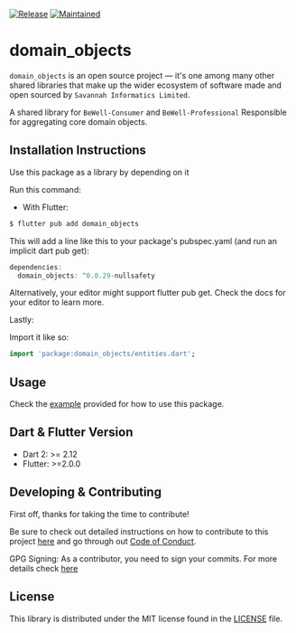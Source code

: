 [![Release](https://img.shields.io/badge/PreRelease-^0.0.29-red.svg?style=for-the-badge)](https://shields.io/)
[![Maintained](https://img.shields.io/badge/Maintained-Actively-informational.svg?style=for-the-badge)](https://shields.io/)

# domain_objects

`domain_objects` is an open source project &mdash; it's one among many other shared libraries that make up the wider ecosystem of software made and open sourced by `Savannah Informatics Limited`.

A shared library for `BeWell-Consumer` and `BeWell-Professional` Responsible for aggregating core domain objects.

## Installation Instructions

Use this package as a library by depending on it

Run this command:

- With Flutter:

```dart
$ flutter pub add domain_objects
```

This will add a line like this to your package's pubspec.yaml (and run an implicit dart pub get):

```dart
dependencies:
  domain_objects: ^0.0.29-nullsafety
```

Alternatively, your editor might support flutter pub get. Check the docs for your editor to learn more.

Lastly:

Import it like so:

```dart
import 'package:domain_objects/entities.dart';
```

## Usage

Check the [example](https://github.com/savannahghi/domain_objects/blob/main/example/main.dart) provided for how to use this package.


## Dart & Flutter Version

- Dart 2: >= 2.12
- Flutter: >=2.0.0

## Developing & Contributing

First off, thanks for taking the time to contribute!

Be sure to check out detailed instructions on how to contribute to this project [here](https://github.com/savannahghi/domain_objects/blob/main/CONTRIBUTING.md) and go through out [Code of Conduct](https://github.com/savannahghi/domain_objects/blob/main/CODE_OF_CONDUCT.md).

GPG Signing: 
As a contributor, you need to sign your commits. For more details check [here](https://docs.github.com/en/github/authenticating-to-github/managing-commit-signature-verification/signing-commits)

## License

This library is distributed under the MIT license found in the [LICENSE](https://github.com/savannahghi/domain_objects/blob/main/LICENSE) file.